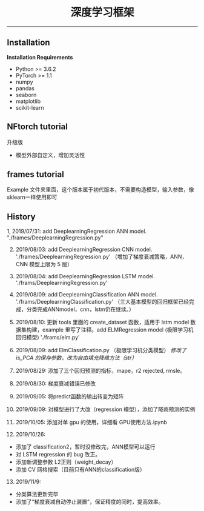# <center>深度学习框架</center>

---

## Installation

**Installation Requirements**
- Python >= 3.6.2
- PyTorch >= 1.1
- numpy
- pandas
- seaborn
- matplotlib
- scikit-learn


## NFtorch tutorial
升级版

- 模型外部自定义，增加灵活性

## frames tutorial

Example 文件夹里面，这个版本属于初代版本，不需要构造模型，输入参数，像sklearn一样使用即可
## History

1, 2019/07/31: add DeeplearningRegression ANN model. "./frames/DeeplearningRegression.py"    

2. 2019/08/03: add DeeplearningRegression CNN model. './frames/DeeplearningRegression.py'
（增加了梯度衰减策略，ANN，CNN 模型上限为 5 层）

3. 2019/08/04: add DeeplearningRegression LSTM model. './frams/DeeplearningRegression.py'

4. 2019/08/09: add DeeplearningClassification ANN model. './frams/DeeplearningClassification.py'
（三大基本模型的回归框架已经完成，分类完成ANNmodel，cnn，lstm仍在继续。）

5. 2019/08/10: 更新 tools 里面的 create_dataset 函数，适用于 lstm model 数据集构建，example 里写了注释。add ELMRegression model (极限学习机回归模型) './frams/elm.py'

6. 2019/08/09: add ElmClassification.py （极限学习机分类模型）
*修改了 is_PCA 的保存参数，改为自由填充降维方法（str）*

7. 2019/08/29: 添加了三个回归预测的指标，mape，r2 rejected, rmsle。

8. 2019/08/30: 梯度衰减错误已修改

9. 2019/09/05: 将predict函数的输出转变为矩阵
10. 2019/09/09: 对模型进行了大改（regression 模型），添加了降雨预测的实例

11. 2019/10/05: 添加对单 gpu 的使用，详细看 GPU使用方法.ipynb

12. 2019/10/26: 
- 添加了 classification2，暂时没修改完，ANN模型可以运行
- 对 LSTM regression 的 bug 改正。
- 添加新调整参数 L2正则（weight_decay）
- 添加 CV 网格搜索（目前只有ANN的classification版）

13. 2019/11/9:

- 分类算法更新完毕
- 添加了“梯度衰减自动停止装置”，保证精度的同时，提高效率。



